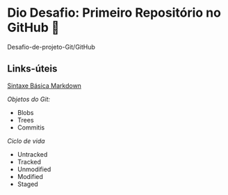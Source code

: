 # Dio Desafio: Primeiro Repositório no GitHub :notebook:

Desafio-de-projeto-Git/GitHub

## Links-úteis
[Sintaxe Básica Markdown](https://www.markdownguide.org/basic-syntax/)

*Objetos do Git:*

* Blobs
* Trees
* Commitis

*Ciclo de vida*

* Untracked
* Tracked
* Unmodified
* Modified
* Staged
